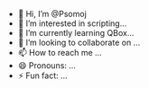 - 👋 Hi, I’m @Psomoj
- 👀 I’m interested in scripting...
- 🌱 I’m currently learning QBox...
- 💞️ I’m looking to collaborate on ...
- 📫 How to reach me ...
- 😄 Pronouns: ...
- ⚡ Fun fact: ...

<!---
Psomoj/Psomoj is a ✨ special ✨ repository because its `README.md` (this file) appears on your GitHub profile.
You can click the Preview link to take a look at your changes.
--->
